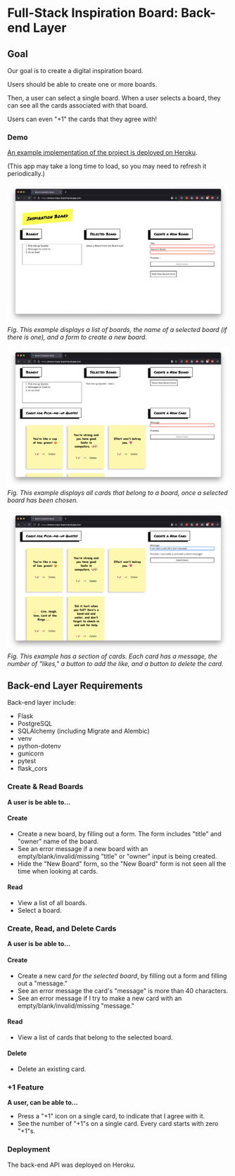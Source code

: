 # Full-Stack Inspiration Board: Back-end Layer

## Goal
Our goal is to create a digital inspiration board.

Users should be able to create one or more boards.

Then, a user can select a single board. When a user selects a board, they can see all the cards associated with that board.

Users can even "+1" the cards that they agree with!

### Demo

[An example implementation of the project is deployed on Heroku](https://team-euphoria-front-end.herokuapp.com/). 

(This app may take a long time to load, so you may need to refresh it periodically.)

![A web app titled "Inspiration Board," with three columns titled "Boards," "Selected Board," and "Create a New Board."](./assets/new_board_highlight.png)  
_Fig. This example displays a list of boards, the name of a selected board (if there is one), and a form to create a new board._

![A web app with five sections titled "Boards," "Selected Board," "Create a New Board," "Cards for Pick-Me-Up Quotes," and "Create a New Card"](./assets/new_card_highlight.png)  
_Fig. This example displays all cards that belong to a board, once a selected board has been chosen._

![Two sections titled "Cards for Pick-Me-Up Quotes" and "Create a New Card." There is a section of cards, featuring messages.](./assets/card_list_highlight.png)  
_Fig. This example has a section of cards. Each card has a message, the number of "likes," a button to add the like, and a button to delete the card._

## Back-end Layer Requirements

Back-end layer include:

- Flask
- PostgreSQL
- SQLAlchemy (including Migrate and Alembic)
- venv
- python-dotenv
- gunicorn
- pytest
- flask_cors

### Create & Read Boards

**A user is be able to...**

#### Create

- Create a new board, by filling out a form. The form includes "title" and "owner" name of the board.
- See an error message if a new board with an empty/blank/invalid/missing "title" or "owner" input is being created.
- Hide the "New Board" form, so the "New Board" form  is not seen all the time when looking at cards.

#### Read

- View a list of all boards.
- Select a board.

### Create, Read, and Delete Cards

**A user is be able to...**

#### Create

- Create a new card _for the selected board_, by filling out a form and filling out a "message."
- See an error message  the card's "message" is  more than 40 characters.
- See an error message if I try to make a new card with an empty/blank/invalid/missing "message."

#### Read

- View a list of cards that belong to the selected board.

#### Delete

- Delete an existing card.

### +1 Feature

**A user, can be able to...**

- Press a "+1" icon on a single card, to indicate that I agree with it.
- See the number of "+1"s on a single card. Every card starts with zero "+1"s.

### Deployment

The back-end API was deployed on Heroku.
